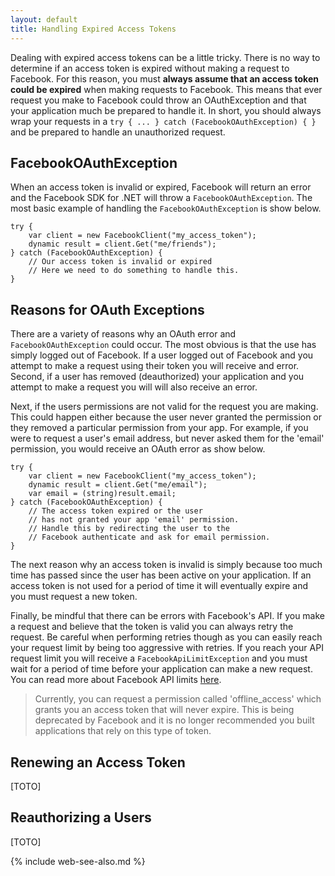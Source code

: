 ```yaml
---
layout: default
title: Handling Expired Access Tokens
---
```


Dealing with expired access tokens can be a little tricky. There is no way to determine if an access token is expired without making a request to Facebook. For this reason, you must **always assume that an access token could be expired** when making requests to Facebook. This means that ever request you make to Facebook could throw an OAuthException and that your application much be prepared to handle it. In short, you should always wrap your requests in a ```try { ... } catch (FacebookOAuthException) { }``` and be prepared to handle an unauthorized request.

## FacebookOAuthException
When an access token is invalid or expired, Facebook will return an error and the Facebook SDK for .NET will throw a ```FacebookOAuthException```. The most basic example of handling the ```FacebookOAuthException``` is show below.

	try {
		var client = new FacebookClient("my_access_token");
		dynamic result = client.Get("me/friends");
	} catch (FacebookOAuthException) {
		// Our access token is invalid or expired
		// Here we need to do something to handle this.
	}

## Reasons for OAuth Exceptions
There are a variety of reasons why an OAuth error and ```FacebookOAuthException``` could occur. The most obvious is that the use has simply logged out of Facebook. If a user logged out of Facebook and you attempt to make a request using their token you will receive and error. Second, if a user has removed (deauthorized) your application and you attempt to make a request you will will also receive an error. 

Next, if the users permissions are not valid for the request you are making. This could happen either because the user never granted the permission or they removed a particular permission from your app. For example, if you were to request a user's email address, but never asked them for the 'email' permission, you would receive an OAuth error as show below.

	try {
		var client = new FacebookClient("my_access_token");
		dynamic result = client.Get("me/email");
		var email = (string)result.email;
	} catch (FacebookOAuthException) {
		// The access token expired or the user 
		// has not granted your app 'email' permission.
		// Handle this by redirecting the user to the
		// Facebook authenticate and ask for email permission.
	}

The next reason why an access token is invalid is simply because too much time has passed since the user has been active on your application. If an access token is not used for a period of time it will eventually expire and you must request a new token.

Finally, be mindful that there can be errors with Facebook's API. If you make a request and believe that the token is valid you can always retry the request. Be careful when performing retries though as you can easily reach your request limit by being too aggressive with retries. If you reach your API request limit you will receive a ```FacebookApiLimitException``` and you must wait for a period of time before your application can make a new request. You can read more about Facebook API limits [here](/docs/web/handling-api-limit-errors.html).

> Currently, you can request a permission called 'offline_access' which grants you an access token that will never expire. This is being deprecated by Facebook and it is no longer recommended you built applications that rely on this type of token.

## Renewing an Access Token
[TOTO]

## Reauthorizing a Users
[TOTO]

{% include web-see-also.md %}